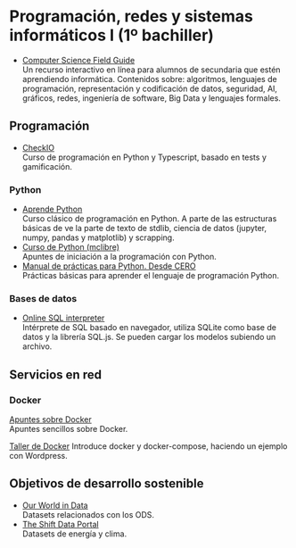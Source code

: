 # Programación, redes y sistemas informáticos I (1º bachiller)

- [Computer Science Field Guide](https://www.csfieldguide.org.nz/es/)\
Un recurso interactivo en línea para alumnos de secundaria que estén aprendiendo informática. Contenidos sobre: algoritmos, lenguajes de programación, representación y codificación de datos, seguridad, AI, gráficos, redes, ingeniería de software, Big Data y lenguajes formales.
## Programación

* [CheckIO](https://checkio.org/)\
Curso de programación en Python y Typescript, basado en tests y gamificación.

### Python
- [Aprende Python](https://aprendepython.es/)\
Curso clásico de programación en Python. A parte de las estructuras básicas de ve la parte de texto de stdlib, ciencia de datos (jupyter, numpy, pandas y matplotlib) y scrapping.
- [Curso de Python (mclibre)](https://www.mclibre.org/consultar/python/)\
Apuntes de iniciación a la programación con Python.
- [Manual de prácticas para Python. Desde CERO](https://lacienciaparatodos.wordpress.com/2019/10/10/manual-de-practicas-para-python-desde-cero/)\
Prácticas básicas para aprender el lenguaje de programación Python.


### Bases de datos
- [Online SQL interpreter](https://sql.js.org/examples/GUI/index.html)\
Intérprete de SQL basado en navegador, utiliza SQLite como base de datos y la librería SQL.js. Se pueden cargar los modelos subiendo un archivo.

## Servicios en red

### Docker

[Apuntes sobre Docker](https://didweb.gitbooks.io/docker/content/portada.html)\
Apuntes sencillos sobre Docker.

[Taller de Docker](https://aulasoftwarelibre.github.io/taller-de-docker/)
Introduce docker y docker-compose, haciendo un ejemplo con Wordpress.

## Objetivos de desarrollo sostenible
- [Our World in Data](https://ourworldindata.org/)\
Datasets relacionados con los ODS.
- [The Shift Data Portal](https://www.theshiftdataportal.org/)\
Datasets de energía y clima.
